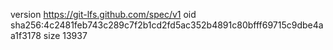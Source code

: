version https://git-lfs.github.com/spec/v1
oid sha256:4c2481feb743c289c7f2b1cd2fd5ac352b4891c80bfff69715c9dbe4aa1f3178
size 13937
